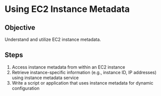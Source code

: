 # Using EC2 Instance Metadata

## Objective

Understand and utilize EC2 instance metadata.

## Steps

1. Access instance metadata from within an EC2 instance
2. Retrieve instance-specific information (e.g., instance ID, IP addresses) using instance metadata service
3. Write a script or application that uses instance metadata for dynamic configuration
